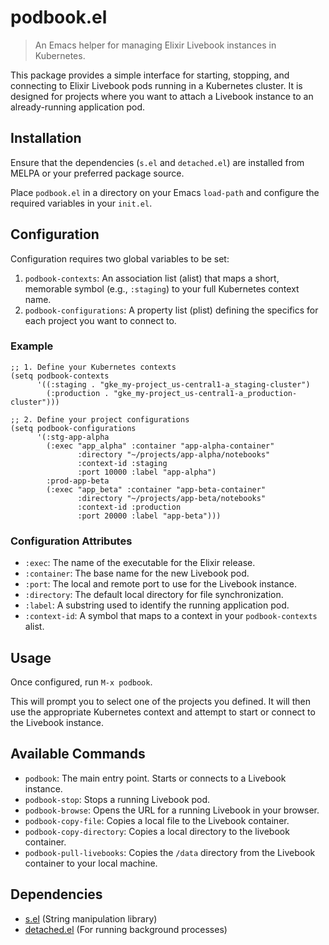 # podbook.el

> An Emacs helper for managing Elixir Livebook instances in Kubernetes.

This package provides a simple interface for starting, stopping, and connecting to Elixir Livebook pods running in a Kubernetes cluster. It is designed for projects where you want to attach a Livebook instance to an already-running application pod.

## Installation

Ensure that the dependencies (`s.el` and `detached.el`) are installed from MELPA or your preferred package source.

Place `podbook.el` in a directory on your Emacs `load-path` and configure the required variables in your `init.el`.

## Configuration

Configuration requires two global variables to be set:

1.  `podbook-contexts`: An association list (alist) that maps a short, memorable symbol (e.g., `:staging`) to your full Kubernetes context name.
2.  `podbook-configurations`: A property list (plist) defining the specifics for each project you want to connect to.

### Example

```elisp
;; 1. Define your Kubernetes contexts
(setq podbook-contexts
      '((:staging . "gke_my-project_us-central1-a_staging-cluster")
        (:production . "gke_my-project_us-central1-a_production-cluster")))

;; 2. Define your project configurations
(setq podbook-configurations
      '(:stg-app-alpha
        (:exec "app_alpha" :container "app-alpha-container"
               :directory "~/projects/app-alpha/notebooks"
               :context-id :staging
               :port 10000 :label "app-alpha")
        :prod-app-beta
        (:exec "app_beta" :container "app-beta-container"
               :directory "~/projects/app-beta/notebooks"
               :context-id :production
               :port 20000 :label "app-beta")))
```

### Configuration Attributes

- `:exec`: The name of the executable for the Elixir release.
- `:container`: The base name for the new Livebook pod.
- `:port`: The local and remote port to use for the Livebook instance.
- `:directory`: The default local directory for file synchronization.
- `:label`: A substring used to identify the running application pod.
- `:context-id`: A symbol that maps to a context in your `podbook-contexts` alist.

## Usage

Once configured, run `M-x podbook`.

This will prompt you to select one of the projects you defined. It will then use the appropriate Kubernetes context and attempt to start or connect to the Livebook instance.

## Available Commands

- `podbook`: The main entry point. Starts or connects to a Livebook instance.
- `podbook-stop`: Stops a running Livebook pod.
- `podbook-browse`: Opens the URL for a running Livebook in your browser.
- `podbook-copy-file`: Copies a local file to the Livebook container.
- `podbook-copy-directory`: Copies a local directory to the livebook container.
- `podbook-pull-livebooks`: Copies the `/data` directory from the Livebook container to your local machine.

## Dependencies

- [s.el](https://github.com/magnars/s.el) (String manipulation library)
- [detached.el](https://github.com/jimeh/emacs-detached) (For running background processes)